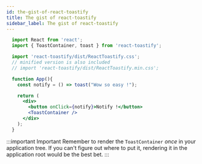 ```yaml
---
id: the-gist-of-react-toastify
title: The gist of react-toastify
sidebar_label: The gist of react-toastify
---
```


```jsx
  import React from 'react';
  import { ToastContainer, toast } from 'react-toastify';

  import 'react-toastify/dist/ReactToastify.css';
  // minified version is also included
  // import 'react-toastify/dist/ReactToastify.min.css';

  function App(){
    const notify = () => toast("Wow so easy !");

    return (
      <div>
        <button onClick={notify}>Notify !</button>
        <ToastContainer />
      </div>
    );
  }
```

:::important Important
Remember to render the `ToastContainer` *once* in your application tree. 
If you can't figure out where to put it, rendering it in the application root would be the best bet.
:::
